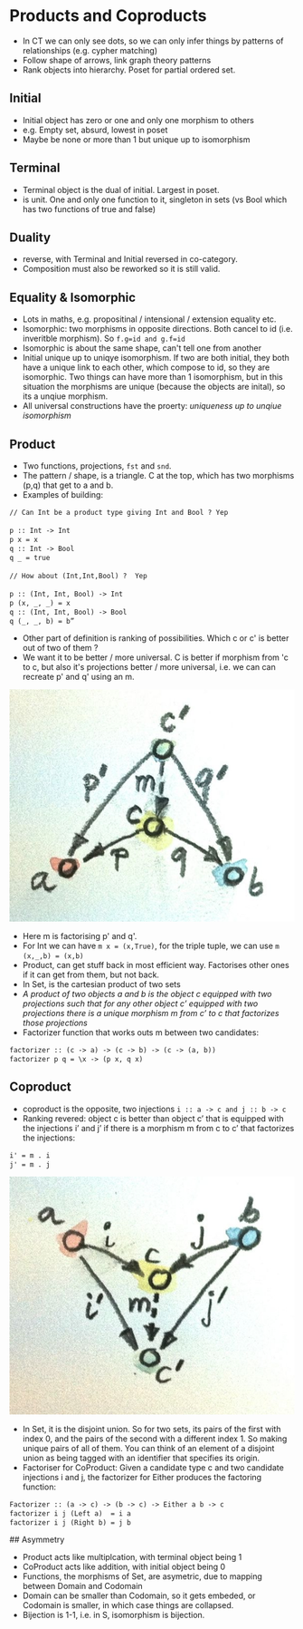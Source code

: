 # Products and Coproducts

- In CT we can only see dots, so we can only infer things by patterns of relationships (e.g. cypher matching)
- Follow shape of arrows, link graph theory patterns
- Rank objects into hierarchy. Poset for partial ordered set.

## Initial

- Initial object has zero or one and only one morphism to others
- e.g. Empty set, absurd, lowest in poset 
- Maybe be none or more than 1 but unique up to isomorphism

## Terminal

- Terminal object is the dual of initial. Largest in poset.
- is unit. One and only one function to it, singleton in sets (vs Bool which has two functions of true and false)

## Duality

- reverse, with Terminal and Initial reversed in co-category. 
- Composition must also be reworked so it is still valid.

## Equality & Isomorphic

- Lots in maths, e.g. propositinal / intensional / extension equality etc.
- Isomorphic: two morphisms in opposite directions. Both cancel to id (i.e. inveritble morphism). So `f.g=id and g.f=id`
- Isomorphic is about the same shape, can't tell one from another
- Initial unique up to uniqye isomorphism. If two are both initial, they both have a unique link to each other, which compose to id, so they are isomorphic. Two things can have more than 1 isomorphism, but in this situation the morphisms are unique (because the objects are inital), so its a unqiue morphism.
- All universal constructions have the proerty: _uniqueness up to unqiue isomorphism_

## Product

- Two functions, projections, `fst` and `snd`.
- The pattern / shape, is a triangle. C at the top, which has two morphisms (p,q) that get to a and b.
- Examples of building:

```
// Can Int be a product type giving Int and Bool ? Yep

p :: Int -> Int
p x = x
q :: Int -> Bool
q _ = true

// How about (Int,Int,Bool) ?  Yep 

p :: (Int, Int, Bool) -> Int
p (x, _, _) = x
q :: (Int, Int, Bool) -> Bool
q (_, _, b) = b”
```

- Other part of definition is ranking of possibilities. Which c or c' is better out of two of them ?
- We want it to be better / more universal. C is better if morphism from 'c to c, but also it's projections better / more universal, i.e. we can can recreate p' and q' using an m.

![](productranking.jpg)

- Here m is factorising p' and q'.
- For Int we can have `m x = (x,True)`, for the triple tuple, we can use `m (x,_,b) = (x,b)`
- Product, can get stuff back in most efficient way. Factorises other ones if it can get from them, but not back.
- In Set, is the cartesian product of two sets
- _A product of two objects a and b is the object c equipped with two projections such that for any other object c’ equipped with two projections there is a unique morphism m from c’ to c that factorizes those projections_
- Factorizer function that works outs m between two candidates:
```
factorizer :: (c -> a) -> (c -> b) -> (c -> (a, b))
factorizer p q = \x -> (p x, q x)
```

## Coproduct

- coproduct is the opposite, two injections `i :: a -> c and j :: b -> c`
- Ranking revered: object c is better than object c’ that is equipped with the injections i’ and j’ if there is a morphism m from c to c’ that factorizes the injections:
```
i' = m . i
j' = m . j
```
![](coproductranking.jpg)

- In Set, it is the disjoint union. So for two sets, its pairs of the first with index 0, and the pairs of the second with a different index 1. So making unique pairs of all of them. You can think of an element of a disjoint union as being tagged with an identifier that specifies its origin.
- Factoriser for CoProduct: Given a candidate type c and two candidate injections i and j, the factorizer for Either produces the factoring function:
```
Factorizer :: (a -> c) -> (b -> c) -> Either a b -> c
factorizer i j (Left a)  = i a
factorizer i j (Right b) = j b
```

## Asymmetry

- Product acts like multiplcation, with terminal object being 1
- CoProduct acts like addition, with initial object being 0
- Functions, the morphisms of Set, are asymetric, due to mapping between Domain and Codomain
- Domain can be smaller than Codomain, so it gets embeded, or Codomain is smaller, in which case things are collapsed.
- Bijection is 1-1, i.e. in S, isomorphism is bijection.


